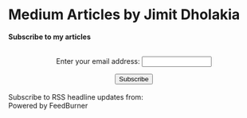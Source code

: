 # Medium Articles by Jimit Dholakia

<p><strong>Subscribe to my articles</strong></p>
<form style="padding:3px;text-align:center;" action="https://feedburner.google.com/fb/a/mailverify" method="post" target="popupwindow" onsubmit="window.open('https://feedburner.google.com/fb/a/mailverify?uri=JimitDholakiaMedium', 'popupwindow', 'scrollbars=yes');return true">
 <p>Enter your email address: 
  <input type="text" style="width:140px" name="email"/>
 </p>
 <input type="hidden" value="JimitDholakiaMedium" name="uri"/>
 <input type="hidden" name="loc" value="en_US"/>
 <input type="submit" value="Subscribe" />
</form>

<script src="//feeds.feedburner.com/JimitDholakiaMedium?format=sigpro&displayExcerpts=false" type="text/javascript" ></script><noscript><p>Subscribe to RSS headline updates from: <a href="//feeds.feedburner.com/JimitDholakiaMedium"></a><br/>Powered by FeedBurner</p> </noscript>
